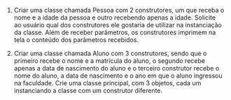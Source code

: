1. Criar uma classe chamada Pessoa com 2 construtores, um que receba o nome e a idade da pessoa e outro recebendo apenas a idade. Solicite ao usuário qual dos construtores ele gostaria de utilizar na instanciação da classe. Além de receber parâmetros, os construtores imprimem na tela o conteúdo dos parâmetros recebidos.

2. Criar uma classe chamada Aluno com 3 construtores, sendo que o primeiro recebe o nome e a matrícula do aluno, o segundo recebe apenas a data de nascimento do aluno e o terceiro construtor recebe o nome do aluno, a data de nascimento e o ano em que o aluno ingressou na faculdade. Crie uma classe principal, com 3 objetos, cada um instanciando a classe com um construtor diferente.
